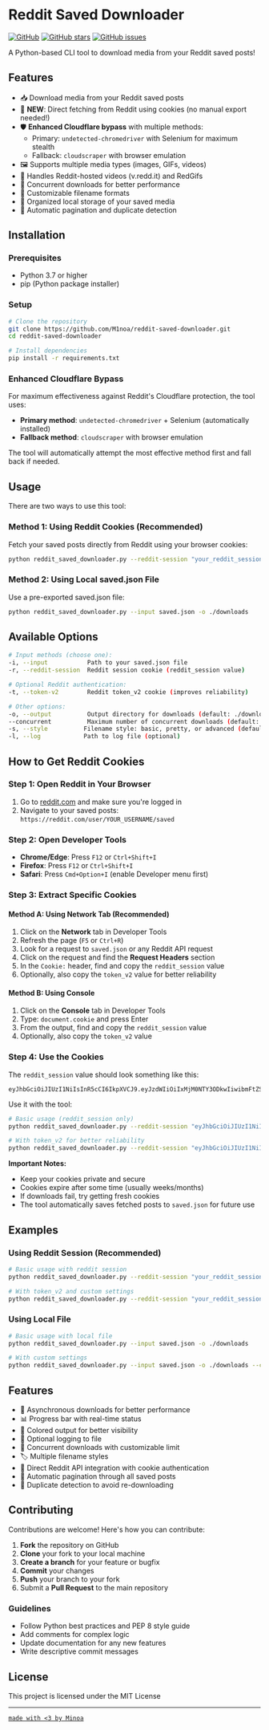 # Reddit Saved Downloader

[![GitHub](https://img.shields.io/github/license/M1noa/reddit-saved-downloader)](https://github.com/M1noa/reddit-saved-downloader)
[![GitHub stars](https://img.shields.io/github/stars/M1noa/reddit-saved-downloader)](https://github.com/M1noa/reddit-saved-downloader/stargazers)
[![GitHub issues](https://img.shields.io/github/issues/M1noa/reddit-saved-downloader)](https://github.com/M1noa/reddit-saved-downloader/issues)

A Python-based CLI tool to download media from your Reddit saved posts!

## Features

- 📥 Download media from your Reddit saved posts
- 🍪 **NEW**: Direct fetching from Reddit using cookies (no manual export needed!)
- 🛡️ **Enhanced Cloudflare bypass** with multiple methods:
  - Primary: `undetected-chromedriver` with Selenium for maximum stealth
  - Fallback: `cloudscraper` with browser emulation
- 🖼️ Supports multiple media types (images, GIFs, videos)
- 🎥 Handles Reddit-hosted videos (v.redd.it) and RedGifs
- 🚀 Concurrent downloads for better performance
- 📁 Customizable filename formats
- 💾 Organized local storage of your saved media
- 🔄 Automatic pagination and duplicate detection

## Installation

### Prerequisites

- Python 3.7 or higher
- pip (Python package installer)

### Setup

```bash
# Clone the repository
git clone https://github.com/M1noa/reddit-saved-downloader.git
cd reddit-saved-downloader

# Install dependencies
pip install -r requirements.txt
```

### Enhanced Cloudflare Bypass

For maximum effectiveness against Reddit's Cloudflare protection, the tool uses:

- **Primary method**: `undetected-chromedriver` + Selenium (automatically installed)
- **Fallback method**: `cloudscraper` with browser emulation

The tool will automatically attempt the most effective method first and fall back if needed.

## Usage

There are two ways to use this tool:

### Method 1: Using Reddit Cookies (Recommended)

Fetch your saved posts directly from Reddit using your browser cookies:

```bash
python reddit_saved_downloader.py --reddit-session "your_reddit_session_value" -o ./downloads
```

### Method 2: Using Local saved.json File

Use a pre-exported saved.json file:

```bash
python reddit_saved_downloader.py --input saved.json -o ./downloads
```

## Available Options

```bash
# Input methods (choose one):
-i, --input           Path to your saved.json file
-r, --reddit-session  Reddit session cookie (reddit_session value)

# Optional Reddit authentication:
-t, --token-v2        Reddit token_v2 cookie (improves reliability)

# Other options:
-o, --output          Output directory for downloads (default: ./downloads)
--concurrent          Maximum number of concurrent downloads (default: 5)
-s, --style          Filename style: basic, pretty, or advanced (default: basic)
-l, --log            Path to log file (optional)
```

## How to Get Reddit Cookies

### Step 1: Open Reddit in Your Browser
1. Go to [reddit.com](https://reddit.com) and make sure you're logged in
2. Navigate to your saved posts: `https://reddit.com/user/YOUR_USERNAME/saved`

### Step 2: Open Developer Tools
- **Chrome/Edge**: Press `F12` or `Ctrl+Shift+I`
- **Firefox**: Press `F12` or `Ctrl+Shift+I`
- **Safari**: Press `Cmd+Option+I` (enable Developer menu first)

### Step 3: Extract Specific Cookies

#### Method A: Using Network Tab (Recommended)
1. Click on the **Network** tab in Developer Tools
2. Refresh the page (`F5` or `Ctrl+R`)
3. Look for a request to `saved.json` or any Reddit API request
4. Click on the request and find the **Request Headers** section
5. In the `Cookie:` header, find and copy the `reddit_session` value
6. Optionally, also copy the `token_v2` value for better reliability

#### Method B: Using Console
1. Click on the **Console** tab in Developer Tools
2. Type: `document.cookie` and press Enter
3. From the output, find and copy the `reddit_session` value
4. Optionally, also copy the `token_v2` value

### Step 4: Use the Cookies

The `reddit_session` value should look something like this:
```
eyJhbGciOiJIUzI1NiIsInR5cCI6IkpXVCJ9.eyJzdWIiOiIxMjM0NTY3ODkwIiwibmFtZSI6IkpvaG4gRG9lIiwiaWF0IjoxNTE2MjM5MDIyfQ...
```

Use it with the tool:
```bash
# Basic usage (reddit_session only)
python reddit_saved_downloader.py --reddit-session "eyJhbGciOiJIUzI1NiIsInR5cCI6IkpXVCJ9..." -o ./downloads

# With token_v2 for better reliability
python reddit_saved_downloader.py --reddit-session "eyJhbGciOiJIUzI1NiIsInR5cCI6IkpXVCJ9..." --token-v2 "eyJhbGciOiJIUzI1NiIsInR5cCI6IkpXVCJ9..." -o ./downloads
```

**Important Notes:**
- Keep your cookies private and secure
- Cookies expire after some time (usually weeks/months)
- If downloads fail, try getting fresh cookies
- The tool automatically saves fetched posts to `saved.json` for future use

## Examples

### Using Reddit Session (Recommended)
```bash
# Basic usage with reddit session
python reddit_saved_downloader.py --reddit-session "your_reddit_session_here" -o ./downloads

# With token_v2 and custom settings
python reddit_saved_downloader.py --reddit-session "your_reddit_session_here" --token-v2 "your_token_v2_here" -o ./my_media --concurrent 10 -s advanced -l download.log
```

### Using Local File
```bash
# Basic usage with local file
python reddit_saved_downloader.py --input saved.json -o ./downloads

# With custom settings
python reddit_saved_downloader.py --input saved.json -o ./downloads --concurrent 10 -s advanced -l download.log
```

## Features
- 🚀 Asynchronous downloads for better performance
- 📊 Progress bar with real-time status
- 🎨 Colored output for better visibility
- 📝 Optional logging to file
- 🔄 Concurrent downloads with customizable limit
- 🏷️ Multiple filename styles
- 🍪 Direct Reddit API integration with cookie authentication
- 🔄 Automatic pagination through all saved posts
- 🚫 Duplicate detection to avoid re-downloading

## Contributing

Contributions are welcome! Here's how you can contribute:

1. **Fork** the repository on GitHub
2. **Clone** your fork to your local machine
3. **Create a branch** for your feature or bugfix
4. **Commit** your changes
5. **Push** your branch to your fork
6. Submit a **Pull Request** to the main repository

### Guidelines

- Follow Python best practices and PEP 8 style guide
- Add comments for complex logic
- Update documentation for any new features
- Write descriptive commit messages

## License

This project is licensed under the MIT License

---

[```made with <3 by Minoa```](https://github.com/M1noa)
